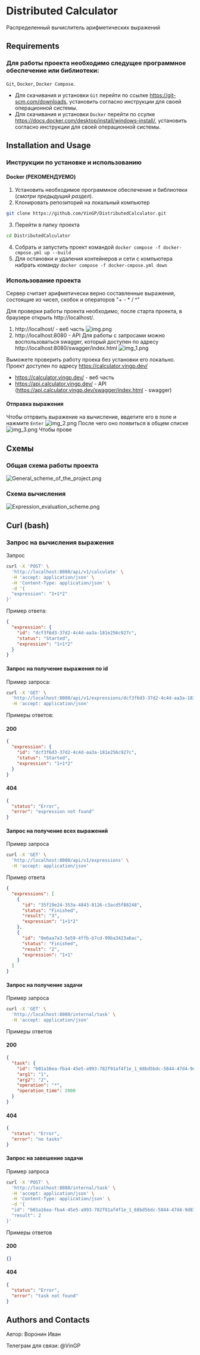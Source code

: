 # Distributed Calculator

Распределенный вычислитель арифметических выражений

## Requirements

### Для работы проекта необходимо следущее программное обеспечение или библиотеки:

`Git`, `Docker`, `Docker Compose`.

- Для скачивания и установки `Git` перейти по ссылке https://git-scm.com/downloads, установить согласно инструкции для
  своей операционной системы.
- Для скачивания и установки `Docker` перейти по ссулке https://docs.docker.com/desktop/install/windows-install/,
  установить согласно
  инструкции для своей операционной системы.

## Installation and Usage

### Инструкции по установке и использованию

#### Docker (РЕКОМЕНДУЕМО)

1. Установить необходимое программное обеспечение и библиотеки (_смотри предыдущий раздел_).
2. Клонировать репозиторий на локальный компьютер

```bash
git clone https://github.com/VinGP/DistributedCalculator.git
```

3. Перейти в папку проекта

```bash
cd DistributedCalculator
```

4. Собрать и запустить проект командой `docker compose -f docker-cmpose.yml up --build`
5. Для остановки и удаления контейнеров и сети с компьютера набрать команду `docker compose -f docker-cmpose.yml down`

### Использование проекта

Сервер считает арифметически верно составленные выражения, состоящие из чисел, скобок и операторов "+ - * / ^"

Для проверки работы проекта необходимо, после старта проекта, в браузере открыть http://localhost/.

1. http://localhost/ - веб часть
   ![img.png](img.png)
2. http://localhost:8080 - API
   Для работы с запросами можно воспользоваться swagger, который доступен по
   адресу http://localhost:8080/swagger/index.html
   ![img_1.png](img_1.png)

Выможете проверить работу проека без установки его локально. Проект доступен по адресу https://calculator.vingp.dev/

- https://calculator.vingp.dev/ - веб часть
- https://api.calculator.vingp.dev/ - API (https://api.calculator.vingp.dev/swagger/index.html - swagger)

#### Отправка выражения

Чтобы отпрвить выражение на вычисление, ввдетите его в поле и нажмите `Enter`
![img_2.png](img_2.png)
После чего оно появиться в общем списке
![img_3.png](img_3.png)
Чтобы прове

## Схемы

### Общая схема работы проекта

![General_scheme_of_the_project.png](General_scheme_of_the_project.png)

### Схема вычисления

![Expression_evaluation_scheme.png](Expression_evaluation_scheme.png)

## Curl (bash)

### Запрос на вычисления выражения

Запрос

```bash
curl -X 'POST' \
  'http://localhost:8080/api/v1/calculate' \
  -H 'accept: application/json' \
  -H 'Content-Type: application/json' \
  -d '{
  "expression": "1+1*2"
}'
```

Пример ответа:

```json
{
  "expression": {
    "id": "dcf3f6d3-37d2-4c4d-aa3a-181e256c927c",
    "status": "Started",
    "expression": "1+1*2"
  }
}
```

#### Запрос на получение выражения по id

Пример запроса:

```bash
curl -X 'GET' \
  'http://localhost:8080/api/v1/expressions/dcf3f6d3-37d2-4c4d-aa3a-181e256c927c' \
  -H 'accept: application/json'
```

Примеры ответов:

#### 200

```json
{
  "expression": {
    "id": "dcf3f6d3-37d2-4c4d-aa3a-181e256c927c",
    "status": "Started",
    "expression": "1+1*2"
  }
}
```

#### 404

```json
{
  "status": "Error",
  "error": "expression not found"
}
```

#### Запрос на получение всех выражений

Пример запроса

```bash
curl -X 'GET' \
  'http://localhost:8080/api/v1/expressions' \
  -H 'accept: application/json'
```

Пример ответа

```json
{
  "expressions": [
    {
      "id": "35f19e24-353a-4843-8126-c3acd5f88248",
      "status": "Finished",
      "result": "3",
      "expression": "1+1*2"
    },
    {
      "id": "0e6aa7a3-5e59-4ffb-b7cd-99ba3423a6ac",
      "status": "Finished",
      "result": "2",
      "expression": "1+1"
    }
  ]
}
```

#### Запрос на получение задачи

Пример запроса

```bash
curl -X 'GET' \
  'http://localhost:8080/internal/task' \
  -H 'accept: application/json'
```

Примеры ответов

#### 200

```json
{
  "task": {
    "id": "b01a16ea-fba4-45e5-a993-782f91af4f1e_1_68bd5bdc-5844-47d4-9d87-2ef0c9e73e73",
    "arg1": "1",
    "arg2": "2",
    "operation": "*",
    "operation_time": 2000
  }
}
```

#### 404

```json
{
  "status": "Error",
  "error": "no tasks"
}
```

#### Запрос на завешение задачи

Пример запроса

```bash
curl -X 'POST' \
  'http://localhost:8080/internal/task' \
  -H 'accept: application/json' \
  -H 'Content-Type: application/json' \
  -d '{
  "id": "b01a16ea-fba4-45e5-a993-782f91af4f1e_1_68bd5bdc-5844-47d4-9d87-2ef0c9e73e73",
  "result": 2
}'
```

Примеры ответов

#### 200

```json
{}
```

#### 404

```json
{
  "status": "Error",
  "error": "task not found"
}
```

## Authors and Contacts

Автор: Воронин Иван

Телеграм для связи: @VinGP 
